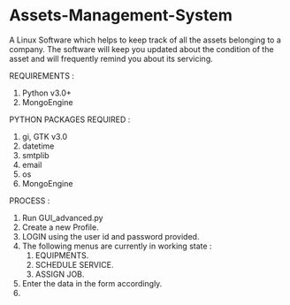 # Assets-Management-System
A Linux Software which helps to keep track of all the assets belonging to a company. The software will keep you updated about the condition of the asset and will frequently remind you about its servicing.

REQUIREMENTS : 
1. Python v3.0+
2. MongoEngine

PYTHON PACKAGES REQUIRED :
1. gi, GTK v3.0
2. datetime
3. smtplib
4. email
5. os
6. MongoEngine

PROCESS :
1. Run GUI_advanced.py
2. Create a new Profile.
3. LOGIN using the user id and password provided.
4. The following menus are currently in working state :
      1. EQUIPMENTS.
      2. SCHEDULE SERVICE.
      3. ASSIGN JOB.
5. Enter the data in the form accordingly.
6. 
